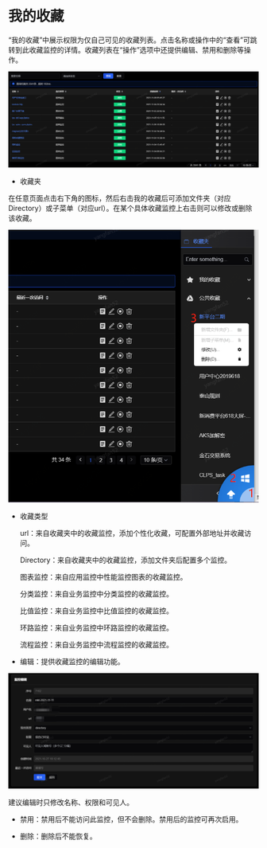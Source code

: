# 我的收藏
“我的收藏”中展示权限为仅自己可见的收藏列表。点击名称或操作中的“查看”可跳转到此收藏监控的详情。收藏列表在“操作”选项中还提供编辑、禁用和删除等操作。

![](../../image/Operation-Guide/Collection-List/Private-Collection1.png)
 
- 收藏夹

在任意页面点击右下角的图标，然后右击我的收藏后可添加文件夹（对应Directory）或子菜单（对应url）。在某个具体收藏监控上右击则可以修改或删除该收藏。

![](../../image/Operation-Guide/Collection-List/Private-Collection2.png)
 
- 收藏类型

    url：来自收藏夹中的收藏监控，添加个性化收藏，可配置外部地址并收藏访问。

    Directory：来自收藏夹中的收藏监控，添加文件夹后配置多个监控。

    图表监控：来自应用监控中性能监控图表的收藏监控。

    分类监控：来自业务监控中分类监控的收藏监控。

    比值监控：来自业务监控中比值监控的收藏监控。

    环路监控：来自业务监控中环路监控的收藏监控。

    流程监控：来自业务监控中流程监控的收藏监控。

- 编辑：提供收藏监控的编辑功能。
 
![](../../image/Operation-Guide/Collection-List/Private-Collection3.png)

    
   建议编辑时只修改名称、权限和可见人。

- 禁用：禁用后不能访问此监控，但不会删除。禁用后的监控可再次启用。

- 删除：删除后不能恢复。
